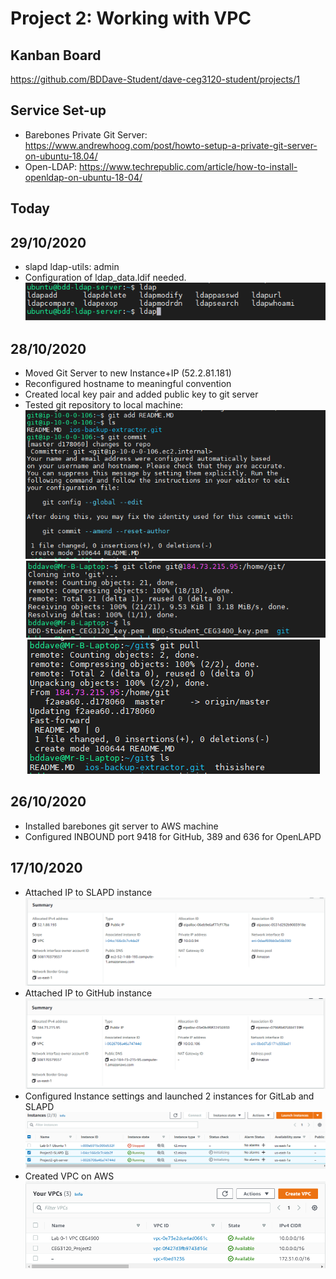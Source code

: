 # Project 2:  Working with VPC

## Kanban Board
https://github.com/BDDave-Student/dave-ceg3120-student/projects/1

## Service Set-up
- Barebones Private Git Server: https://www.andrewhoog.com/post/howto-setup-a-private-git-server-on-ubuntu-18.04/
- Open-LDAP: https://www.techrepublic.com/article/how-to-install-openldap-on-ubuntu-18-04/

## Today

## 29/10/2020
- slapd ldap-utils: admin
- Configuration of ldap_data.ldif needed.  
![ldap-utils](images/project2-ldap-utils.PNG)

## 28/10/2020
- Moved Git Server to new Instance+IP (52.2.81.181)
- Reconfigured hostname to meaningful convention
- Created local key pair and added public key to git server
- Tested git repository to local machine:  
![git-server-README](images/project2-git-server-README.PNG)
![git-local-clone](images/project2-git-local-clone.PNG)
![git-local-pull](images/project2-git-local-pull.PNG)

## 26/10/2020
- Installed barebones git server to AWS machine
- Configured INBOUND port 9418 for GitHub, 389 and 636 for OpenLAPD

## 17/10/2020
- Attached IP to SLAPD instance
![SLAPD-IP](images/project2-slapd-ip.PNG)
- Attached IP to GitHub instance
![GitHub-IP](images/project2-github-ip.PNG)
- Configured Instance settings and launched 2 instances for GitLab and SLAPD
![Instances](images/project2-instances.PNG)
- Created VPC on AWS
![VPC](images/project2-VPC.PNG)
